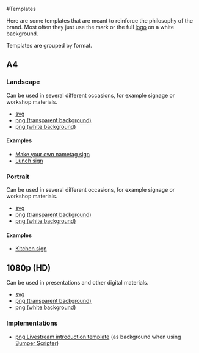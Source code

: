 #Templates

Here are some templates that are meant to reinforce the philosophy of the brand. Most often they just use the mark or the full [logo](../logo/) on a white background.

Templates are grouped by format.

## A4

### Landscape
Can be used in several different occasions, for example signage or workshop materials.
* [svg](A4-landscape.svg)
* [png (transparent background)](A4-landscape-transparent.png)
* [png (white background)](A4-landscape-white.png)

#### Examples
* [Make your own nametag sign](make-nametag.svg)
* [Lunch sign](lunch-right.svg)

### Portrait
Can be used in several different occasions, for example signage or workshop materials.
* [svg](A4-portrait.svg)
* [png (transparent background)](A4-portrait-transparent.png)
* [png (white background)](A4-portrait-white.png)

#### Examples
* [Kitchen sign](kitchen.svg)

## 1080p (HD)
Can be used in presentations and other digital materials.
* [svg](HD.svg)
* [png (transparent background)](HD-transparent.png)
* [png (white background)](HD-white.png)

### Implementations
* [png Livestream introduction template](livestream-background.png) (as background when using [Bumper Scripter](https://github.com/publiccodenet/bumperscripter))
